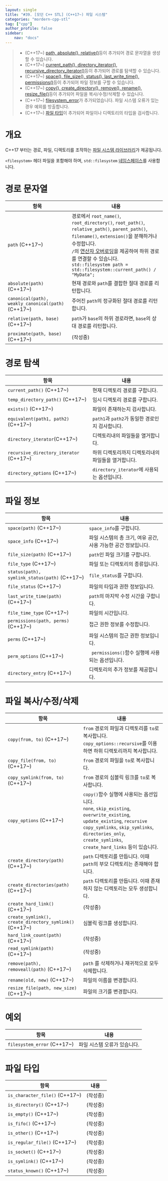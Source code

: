 ```yaml
---
layout: single
title: "#39. [모던 C++ STL] (C++17~) 파일 시스템"
categories: "mordern-cpp-stl"
tag: ["cpp"]
author_profile: false
sidebar: 
    nav: "docs"
---
```


> * (C++17~) [path, absolute(), relative()](https://tango1202.github.io/mordern-cpp-stl/mordern-cpp-stl-filesystem/#%EA%B2%BD%EB%A1%9C-%EB%AC%B8%EC%9E%90%EC%97%B4)등이 추가되어 경로 문자열을 생성할 수 있습니다.
> * (C++17~) [current_path(), directory_iterator(), recursive_directory_iterator()](https://tango1202.github.io/mordern-cpp-stl/mordern-cpp-stl-filesystem/#%EA%B2%BD%EB%A1%9C-%ED%83%90%EC%83%89)등이 추가되어 경로를 탐색할 수 있습니다.
> * (C++17~) [space(), file_size(), status(), last_write_time(), permissions()](https://tango1202.github.io/mordern-cpp-stl/mordern-cpp-stl-filesystem/#%ED%8C%8C%EC%9D%BC-%EC%A0%95%EB%B3%B4)등이 추가되어 파일 정보를 구할 수 있습니다.
> * (C++17~) [copy(), create_directory(), remove(), rename(), resize_file()](https://tango1202.github.io/mordern-cpp-stl/mordern-cpp-stl-filesystem/#%ED%8C%8C%EC%9D%BC-%EB%B3%B5%EC%82%AC%EC%88%98%EC%A0%95%EC%82%AD%EC%A0%9C)등이 추가되어 파일을 복사/수정/삭제할 수 있습니다.
> * (C++17~) [filesystem_error](https://tango1202.github.io/mordern-cpp-stl/mordern-cpp-stl-filesystem/#%EC%98%88%EC%99%B8)가 추가되었습니다. 파일 시스템 오류가 있는 경우 예외를 방출합니다.
> * (C++17~) [파일 타입](https://tango1202.github.io/mordern-cpp-stl/mordern-cpp-stl-filesystem/#%ED%8C%8C%EC%9D%BC-%ED%83%80%EC%9E%85)이 추가되어 파일이나 디렉토리의 타입을 검사합니다.

# 개요

C++17 부터는 경로, 파일, 디렉토리를 조작하는 [파일 시스템 라이브러리](https://tango1202.github.io/mordern-cpp-stl/mordern-cpp-stl-filesystem/)가 제공됩니다.

`<filesystem>` 헤더 파일을 포함해야 하며, `std::filesystem` [네임스페이스](https://tango1202.github.io/classic-cpp-guide/classic-cpp-guide-namespace/)를 사용합니다.

# 경로 문자열

|항목|내용|
|--|--|
|`path` (C++17~)|경로에서 `root_name()`, `root_directory()`, `root_path()`, `relative_path()`, `parent_path()`, `filename()`, `extension()`을 분해하거나 수정합니다.<br/> `/`의 [연산자 오버로딩](https://tango1202.github.io/classic-cpp-guide/classic-cpp-guide-operators/#%EC%97%B0%EC%82%B0%EC%9E%90-%EC%98%A4%EB%B2%84%EB%A1%9C%EB%94%A9)을 제공하여 하위 경로를 연결할 수 있습니다.<br/>`std::filesystem path = std::filesystem::current_path() / "MyData";`|
|`absolute(path)` (C++17~)|현재 경로와 `path`를 결합한 절대 경로를 리턴합니다.| 
|`canonical(path), weakly_canonical(path)` (C++17~)|주어진 `path`의 정규화된 절대 경로를 리턴합니다.| 
|`relative(path, base)` (C++17~)|`path`가 `base`의 하위 경로라면, `base`의 상대 경로를 리턴합니다.|
|`proximate(path, base)` (C++17~)|(작성중)| 

# 경로 탐색

|항목|내용|
|--|--|
|`current_path()` (C++17~)|현재 디렉토리 경로를 구합니다.|
|`temp_directory_path()` (C++17~)|임시 디렉토리 경로를 구합니다.|
|`exists()` (C++17~)|파일이 존재하는지 검사합니다.|
|`equivalent(path1, path2)` (C++17~)|`path1`과 `path2`가 동일한 경로인지 검사합니다.|
|`directory_iterator`(C++17~)|디렉토리내의 파일들을 열거합니다.|
|`recursive_directory_iterator` (C++17~)|하위 디렉토리까지 디렉토리내의 파일들을 열거합니다.|
|`directory_options` (C++17~)|`directory_iterator`에 사용되는 옵션입니다.|  

# 파일 정보

|항목|내용|
|--|--|
|`space(path)` (C++17~)|`space_info`를 구합니다.|
|`space_info` (C++17~)|파일 시스템의 총 크기, 여유 공간, 사용 가능한 공간 정보입니다.|
|`file_size(path)` (C++17~)|`path`인 파일 크기를 구합니다.|
|`file_type` (C++17~)|파일 또는 디렉토리의 종류입니다.|
|`status(path), symlink_status(path)` (C++17~)|`file_status`를 구합니다.|
|`file_status` (C++17~)|파일의 타입과 권한 정보입니다.|
|`last_write_time(path)` (C++17~)|`path`의 마지막 수정 시간을 구합니다.|
|`file_time_type` (C++17~)|파일의 시간입니다.| 
|`permissions(path, perms)` (C++17~)|접근 권한 정보를 수정합니다.|
|`perms` (C++17~)|파일 시스템의 접근 권한 정보입니다.|
|`perm_options` (C++17~)|` permissions()`함수 실행에 사용되는 옵션입니다.|
|`directory_entry` (C++17~)|디렉토리의 추가 정보를 제공합니다.|

# 파일 복사/수정/삭제

|항목|내용|
|--|--|
|`copy(from, to)` (C++17~)|`from` 경로의 파일과 디렉토리를 `to`로 복사합니다.<br/>`copy_options::recursive`를 이용하면 하위 디렉토리까지 복사합니다.| 
|`copy_file(from, to)` (C++17~)|`from` 경로의 파일을 `to`로 복사합니다.| 
|`copy_symlink(from, to)` (C++17~)|`from` 경로의 심볼릭 링크를 `to`로 복사합니다.| 
|`copy_options` (C++17~)|`copy()`함수 실행에 사용되는 옵션입니다.<br/>`none`, `skip_existing`, `overwrite_existing`, `update_existing`, `recursive copy_symlinks`, `skip_symlinks`, `directories_only`,  `create_symlinks`, `create_hard_links` 등이 있습니다.|
|`create_directory(path)` (C++17~)|`path` 디렉토리를 만듭니다. 이때 `path`의 부모 디렉토리는 존재해야 합니다.| 
|`create_directories(path)` (C++17~)|`path` 디렉토리를 만듭니다. 이때 존재하지 않는 디렉토리는 모두 생성합니다.| 
|`create_hard_link()` (C++17~)|(작성중)|
|`create_symlink(), create_directory_symlink()` (C++17~)|심볼릭 링크를 생성합니다.|
|`hard_link_count(path)` (C++17~)|(작성중)|
|`read_symlink(path)` (C++17~)|(작성중)|
|`remove(path), removeall(path)` (C++17~)|`path` 를 삭제하거나 재귀적으로 모두 삭제합니다.|
|`rename(old, new)` (C++17~)|파일의 이름을 변경합니다.|
|`resize_file(path, new_size)` (C++17~)|파일의 크기를 변경합니다.|

# 예외

|항목|내용|
|--|--|
|`filesystem_error` (C++17~)|파일 시스템 오류가 있습니다.|

# 파일 타입

|항목|내용|
|--|--|
|`is_character_file()` (C++17~)|(작성중)|
|`is_directory()` (C++17~)|(작성중)|
|`is_empty()` (C++17~)|(작성중)|
|`is_fifo()` (C++17~)|(작성중)|
|`is_other()` (C++17~)|(작성중)|
|`is_regular_file()` (C++17~)|(작성중)|
|`is_socket()` (C++17~)|(작성중)|
|`is_symlink()` (C++17~)|(작성중)|
|`status_known()` (C++17~)|(작성중)|
